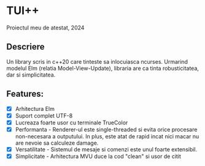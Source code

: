 # TUI++

Proiectul meu de atestat, 2024

## Descriere

Un library scris in c++20 care tinteste sa inlocuiasca ncurses. Urmarind modelul Elm (relatia Model-View-Update),
libraria are ca tinta robusticitatea, dar si simplicitatea.

## Features:

- [x] Arhitectura Elm
- [x] Suport complet UTF-8
- [x] Lucreaza foarte usor cu terminale TrueColor
- [x] Performanta - Renderer-ul este single-threaded si evita orice procesare non-necesara a outputului. In plus, este atat de rapid incat nici macar nu are nevoie sa calculeze damage.
- [x] Versatilitate - Sistemul de mesaje si comenzi este unul foarte extensibil.
- [x] Simplicitate - Arhitectura MVU duce la cod "clean" si usor de citit

